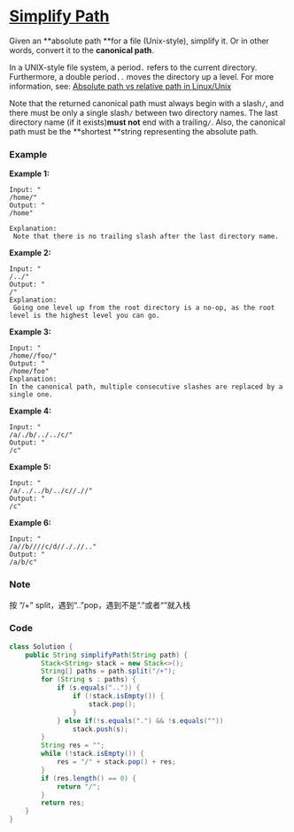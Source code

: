 # [Simplify Path](https://leetcode.com/problems/simplify-path/description/)

Given an **absolute path **for a file \(Unix-style\), simplify it. Or in other words, convert it to the **canonical path**.

In a UNIX-style file system, a period`.` refers to the current directory. Furthermore, a double period`..` moves the directory up a level. For more information, see: [Absolute path vs relative path in Linux/Unix](https://www.linuxnix.com/abslute-path-vs-relative-path-in-linuxunix/)

Note that the returned canonical path must always begin with a slash`/`, and there must be only a single slash`/` between two directory names. The last directory name \(if it exists\)**must not** end with a trailing`/`. Also, the canonical path must be the **shortest **string representing the absolute path.

### Example

**Example 1:**

```
Input: "
/home/"
Output: "
/home"

Explanation:
 Note that there is no trailing slash after the last directory name.
```

**Example 2:**

```
Input: "
/../"
Output: "
/"
Explanation:
 Going one level up from the root directory is a no-op, as the root level is the highest level you can go.

```

**Example 3:**

```
Input: "
/home//foo/"
Output: "
/home/foo"
Explanation: 
In the canonical path, multiple consecutive slashes are replaced by a single one.

```

**Example 4:**

```
Input: "
/a/./b/../../c/"
Output: "
/c"
```

**Example 5:**

```
Input: "
/a/../../b/../c//.//"
Output: "
/c"
```

**Example 6:**

```
Input: "
/a//b////c/d//././/.."
Output: "
/a/b/c"

```

### Note

按 “/+” split，遇到“..”pop，遇到不是“.”或者“”就入栈

### Code

```java
class Solution {
    public String simplifyPath(String path) {
        Stack<String> stack = new Stack<>();
        String[] paths = path.split("/+");
        for (String s : paths) {
            if (s.equals("..")) {
                if (!stack.isEmpty()) {
                    stack.pop();   
                }                
            } else if(!s.equals(".") && !s.equals(""))
                stack.push(s);
        }
        String res = "";
        while (!stack.isEmpty()) { 
            res = "/" + stack.pop() + res;
        }
        if (res.length() == 0) {
            return "/";
        }
        return res;
    }
}
```




